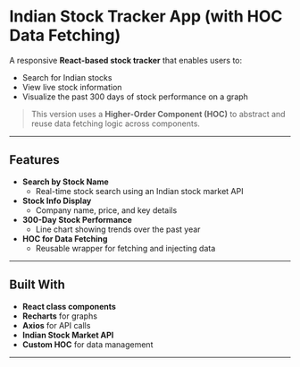 # Indian Stock Tracker App (with HOC Data Fetching)

A responsive **React-based stock tracker** that enables users to:

- Search for Indian stocks
- View live stock information
- Visualize the past 300 days of stock performance on a graph

> This version uses a **Higher-Order Component (HOC)** to abstract and reuse data fetching logic across components.

---

## Features

- **Search by Stock Name**
  - Real-time stock search using an Indian stock market API
- **Stock Info Display**
  - Company name, price, and key details
- **300-Day Stock Performance**
  - Line chart showing trends over the past year
- **HOC for Data Fetching**
  - Reusable wrapper for fetching and injecting data

---

## Built With

- **React class components**
- **Recharts** for graphs
- **Axios** for API calls
- **Indian Stock Market API**
- **Custom HOC** for data management

---